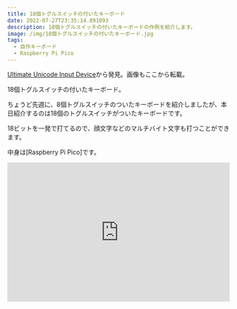 ```yaml
---
title: 18個トグルスイッチの付いたキーボード
date: 2022-07-27T23:35:14.891093
description: 18個トグルスイッチの付いたキーボードの作例を紹介します。
image: /img/18個トグルスイッチの付いたキーボード.jpg
tags:
  - 自作キーボード
  - Raspberry Pi Pico
---
```

[Ultimate Unicode Input Device](https://hackaday.io/project/186191-ultimate-unicode-input-device)から発見。画像もここから転載。

18個トグルスイッチの付いたキーボード。

ちょうど先週に、8個トグルスイッチのついたキーボードを紹介しましたが、本日紹介するのは18個のトグルスイッチがついたキーボードです。

18ビットを一発で打てるので、顔文字などのマルチバイト文字も打つことができます。

中身は[Raspberry Pi Pico]です。

<iframe width="100%" height="315" src="https://www.youtube.com/embed/uZBIUCz9dhA" title="YouTube video player" frameborder="0" allow="accelerometer; autoplay; clipboard-write; encrypted-media; gyroscope; picture-in-picture" allowfullscreen></iframe>

